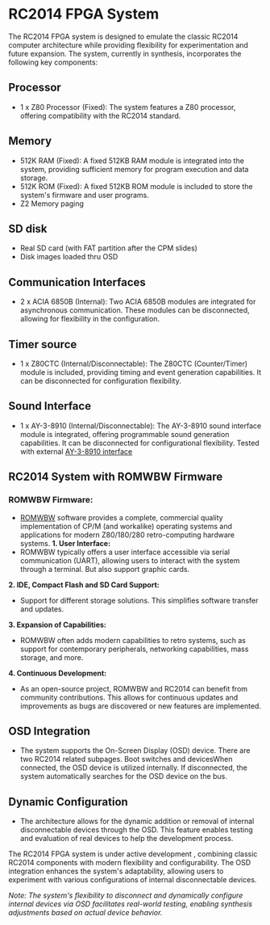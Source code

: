 # RC2014 FPGA System

The RC2014 FPGA system is designed to emulate the classic RC2014 computer architecture while providing flexibility for experimentation and future expansion. The system, currently in synthesis, incorporates the following key components:

## Processor
- 1 x Z80 Processor (Fixed): The system features a Z80 processor, offering compatibility with the RC2014 standard.

## Memory
- 512K RAM (Fixed): A fixed 512KB RAM module is integrated into the system, providing sufficient memory for program execution and data storage.
- 512K ROM (Fixed): A fixed 512KB ROM module is included to store the system's firmware and user programs.
- Z2 Memory paging
## SD disk
- Real SD card (with FAT partition after the CPM slides)
- Disk images loaded thru OSD
## Communication Interfaces
- 2 x ACIA 6850B (Internal): Two ACIA 6850B modules are integrated for asynchronous communication. These modules can be disconnected, allowing for flexibility in the configuration.

## Timer source
- 1 x Z80CTC (Internal/Disconnectable): The Z80CTC (Counter/Timer) module is included, providing timing and event generation capabilities. It can be disconnected for configuration flexibility.

## Sound Interface
- 1 x AY-3-8910 (Internal/Disconnectable): The AY-3-8910 sound interface module is integrated, offering programmable sound generation capabilities. It can be disconnected for configurational flexibility.
 Tested with external [AY-3-8910 interface](https://github.com/electrified/rc2014-ym2149/tree/main)

## RC2014 System with ROMWBW Firmware

### ROMWBW Firmware:
   - [ ROMWBW](https://github.com/wwarthen/RomWBW) software provides a complete, commercial quality implementation of CP/M (and workalike) operating systems and applications for modern Z80/180/280 retro-computing hardware systems.
**1. User Interface:**
   - ROMWBW typically offers a user interface accessible via serial communication (UART), allowing users to interact with the system through a terminal. But also support graphic cards.

**2. IDE, Compact Flash and SD Card Support:**
   - Support for different storage solutions. This simplifies software transfer and updates.

**3. Expansion of Capabilities:**
   - ROMWBW often adds modern capabilities to retro systems, such as support for contemporary peripherals, networking capabilities, mass storage, and more.

**4. Continuous Development:**
   - As an open-source project, ROMWBW and RC2014 can benefit from community contributions. This allows for continuous updates and improvements as bugs are discovered or new features are implemented.


## OSD Integration
- The system supports the On-Screen Display (OSD) device. There are two RC2014 related subpages. Boot switches and devicesWhen connected, the OSD device is utilized internally. If disconnected, the system automatically searches for the OSD device on the bus.

## Dynamic Configuration
- The architecture allows for the dynamic addition or removal of internal disconnectable devices through the OSD. This feature enables testing and evaluation of real devices to  help the development process.

The RC2014 FPGA system is under active development , combining classic RC2014 components with modern flexibility and configurability. The OSD integration enhances the system's adaptability, allowing users to experiment with various configurations of internal disconnectable devices.

*Note: The system's flexibility to disconnect and dynamically configure internal devices via OSD facilitates real-world testing, enabling synthesis adjustments based on actual device behavior.*
